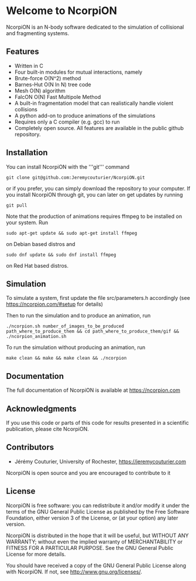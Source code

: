 # Welcome to NcorpiON

NcorpiON is an N-body software dedicated to the simulation of collisional and fragmenting systems.


## Features

- Written in C
- Four built-in modules for mutual interactions, namely
- Brute-force O(N^2) method
- Barnes-Hut O(N ln N) tree code
- Mesh O(N) algorithm
- FalcON O(N) Fast Multipole Method
- A built-in fragmentation model that can realistically handle violent collisions
- A python add-on to produce animations of the simulations
- Requires only a C compiler (e.g. gcc) to run
- Completely open source. All features are available in the public github repository.


## Installation

You can install NcorpiON with the '''git''' command

	git clone git@github.com:Jeremycouturier/NcorpiON.git
	
or if you prefer, you can simply download the repository to your computer. If you install NcorpiON through git, you can later on get updates by running

	git pull	

Note that the production of animations requires ffmpeg to be installed on your system. Run

	sudo apt-get update && sudo apt-get install ffmpeg
	
on Debian based distros and

	sudo dnf update && sudo dnf install ffmpeg
	
on Red Hat based distros.


## Simulation

To simulate a system, first update the file src/parameters.h accordingly (see <https://ncorpion.com/#setup> for details)

Then to run the simulation and to produce an animation, run

	./ncorpion.sh number_of_images_to_be_produced path_where_to_produce_them && cd path_where_to_produce_them/gif && ./ncorpion_animation.sh

To run the simulation without producing an animation, run

	make clean && make && make clean && ./ncorpion


## Documentation

The full documentation of NcorpiON is available at <https://ncorpion.com>


## Acknowledgments

If you use this code or parts of this code for results presented in a scientific publication, please cite NcorpiON.


## Contributors

- Jérémy Couturier, University of Rochester, <https://jeremycouturier.com>

NcorpiON is open source and you are encouraged to contribute to it 


## License

NcorpiON is free software: you can redistribute it and/or modify it under the terms of the GNU General Public License as published by the Free Software Foundation, either version 3 of the License, or (at your option) any later version.

NcorpiON is distributed in the hope that it will be useful, but WITHOUT ANY WARRANTY; without even the implied warranty of MERCHANTABILITY or FITNESS FOR A PARTICULAR PURPOSE.  See the GNU General Public License for more details.

You should have received a copy of the GNU General Public License along with NcorpiON.  If not, see <http://www.gnu.org/licenses/>.
